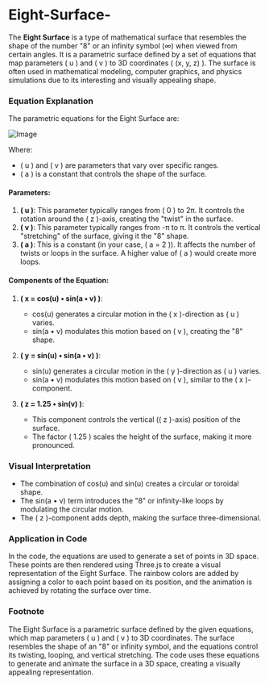 # Eight-Surface-

The **Eight Surface** is a type of mathematical surface that resembles the shape of the number "8" or an infinity symbol (∞) when viewed from certain angles. It is a parametric surface defined by a set of equations that map parameters \( u \) and \( v \) to 3D coordinates \( (x, y, z) \). The surface is often used in mathematical modeling, computer graphics, and physics simulations due to its interesting and visually appealing shape.

### Equation Explanation
The parametric equations for the Eight Surface are:

![Image](https://github.com/user-attachments/assets/e279c5aa-5e03-43e3-8924-97f4643a152b)

Where:
- \( u \) and \( v \) are parameters that vary over specific ranges.
- \( a \) is a constant that controls the shape of the surface.

#### Parameters:
1. **\( u \)**: This parameter typically ranges from \( 0 \) to 2π. It controls the rotation around the \( z \)-axis, creating the "twist" in the surface.
2. **\( v \)**: This parameter typically ranges from -π to π. It controls the vertical "stretching" of the surface, giving it the "8" shape.
3. **\( a \)**: This is a constant (in your case, \( a = 2 \)). It affects the number of twists or loops in the surface. A higher value of \( a \) would create more loops.

#### Components of the Equation:
1. **( x = cos(u) • sin(a • v) )**:
   - cos(u) generates a circular motion in the \( x \)-direction as \( u \) varies.
   - sin(a • v) modulates this motion based on \( v \), creating the "8" shape.

2. **( y = sin(u) • sin(a • v) )**:
   - sin(u) generates a circular motion in the \( y \)-direction as \( u \) varies.
   - sin(a • v) modulates this motion based on \( v \), similar to the \( x \)-component.

3. **( z = 1.25 • sin(v) )**:
   - This component controls the vertical (\( z \)-axis) position of the surface.
   - The factor \( 1.25 \) scales the height of the surface, making it more pronounced.

### Visual Interpretation
- The combination of cos(u) and sin(u) creates a circular or toroidal shape.
- The sin(a • v) term introduces the "8" or infinity-like loops by modulating the circular motion.
- The \( z \)-component adds depth, making the surface three-dimensional.

### Application in Code
In the code, the equations are used to generate a set of points in 3D space. These points are then rendered using Three.js to create a visual representation of the Eight Surface. The rainbow colors are added by assigning a color to each point based on its position, and the animation is achieved by rotating the surface over time.

### Footnote 
The Eight Surface is a parametric surface defined by the given equations, which map parameters \( u \) and \( v \) to 3D coordinates. The surface resembles the shape of an "8" or infinity symbol, and the equations control its twisting, looping, and vertical stretching. The code uses these equations to generate and animate the surface in a 3D space, creating a visually appealing representation.
